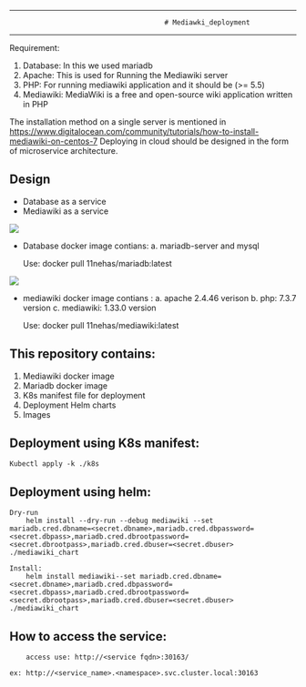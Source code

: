 ----------------------------------------------------------------------------------------------------------------------------------------
                                          # Mediawki_deployment
-----------------------------------------------------------------------------------------------------------------------------------------
                            
Requirement:
1. Database: In this we used mariadb
2. Apache: This is used for Running the Mediawiki server 
3. PHP: For running mediawiki application and it should be (>= 5.5) 
4. Mediawiki: MediaWiki is a free and open-source wiki application written in PHP

The installation method on a single server is mentioned in https://www.digitalocean.com/community/tutorials/how-to-install-mediawiki-on-centos-7 
Deploying in cloud should be designed in the form of microservice architecture.

Design
-------
  - Database as a service
  - Mediawiki as a service
  
  ![](https://github.com/04NehaSingh/mediawiki_deployment/workflows/publish_mariadb_image/badge.svg) 
  - Database docker image contians: 
      a. mariadb-server and mysql
      
      Use: docker pull 11nehas/mariadb:latest      
  
  ![](https://github.com/04NehaSingh/mediawiki_deployment/workflows/publish_mediawiki_image/badge.svg)
  - mediawiki docker image contians : 
      a. apache 2.4.46 verison
      b. php: 7.3.7 version
      c. mediawiki: 1.33.0 version 

      Use: docker pull 11nehas/mediawiki:latest 

This repository contains:
--------------------------- 
  1. Mediawiki docker image
  2. Mariadb docker image
  3. K8s manifest file for deployment
  4. Deployment Helm charts
  5. Images
  
Deployment using K8s manifest:
------------------------------
    Kubectl apply -k ./k8s

Deployment using helm:
---------------------
    Dry-run
        helm install --dry-run --debug mediawiki --set mariadb.cred.dbname=<secret.dbname>,mariadb.cred.dbpassword=<secret.dbpass>,mariadb.cred.dbrootpassword=<secret.dbrootpass>,mariadb.cred.dbuser=<secret.dbuser> ./mediawiki_chart

    Install:
        helm install mediawiki--set mariadb.cred.dbname=<secret.dbname>,mariadb.cred.dbpassword=<secret.dbpass>,mariadb.cred.dbrootpassword=<secret.dbrootpass>,mariadb.cred.dbuser=<secret.dbuser> ./mediawiki_chart
 
How to access the service:
--------------------------
        access use: http://<service fqdn>:30163/
    
    ex: http://<service_name>.<namespace>.svc.cluster.local:30163